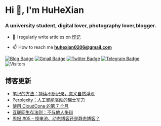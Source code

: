<h1 align="left">Hi 👋, I'm HuHeXian</h1>
<h3 align="left">A university student, digital lover, photography lover,blogger.</h3>

- 📝 I regularly write articles on [印记](https://yinji.org)

- 📫 How to reach me **huhexian0206@gmail.com**

<div align="left">

[![Blog Badge](https://img.shields.io/badge/Blog-yinji.org-blue?style=flat&logo=wordpress&labelColor=555&logoColor=white)](https://yinji.org/)
[![Gmail Badge](https://img.shields.io/badge/Gmail-huhexian0206@gmail.com-blue?style=flat&labelColor=555&logo=gmail&link=mailto:huhexian0206@gmail.com&logoColor=fff)](mailto:huhexian0206@gmail.com)
[![Twitter Badge](https://img.shields.io/badge/Twitter-@huhexian-blue?style=flat&labelColor=555&logo=twitter&logoColor=fff)](https://twitter.com/huhexian)
[![Telegram Badge](https://img.shields.io/badge/t.me-@huhexian-blue?style=flat&labelColor=555&logo=telegram&logoColor=fff)](https://t.me/huhexian)
![Visitors](https://visitor-badge.laobi.icu/badge?page_id=huhexian.huhexian) 
</div> 

## 博客更新
<!-- BLOG-POST-LIST:START -->
- [笔记的方法：持续不断记录，意义自然浮现](https://yinji.org/5178.html)
- [Perplexity：人工智能驱动的瑞士军刀](https://yinji.org/5169.html)
- [使用 CloudCone 的第 7 个月](https://yinji.org/5166.html)
- [互联网生存法则：不与他人争辩](https://yinji.org/5163.html)
- [周报 #05 – 换电池、动态博客还是静态博客？](https://yinji.org/5153.html)
<!-- BLOG-POST-LIST:END -->
